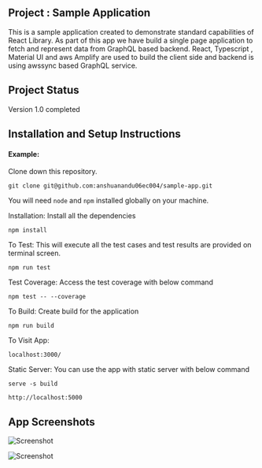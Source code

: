 ## Project : Sample Application


This is a sample application created to demonstrate standard capabilities of React Library.
As part of this app we have build a single page application to fetch and represent data from GraphQL based backend.
React, Typescript , Material UI and aws Amplify are used to build the client side and backend is using awssync based GraphQL service. 

## Project Status
Version 1.0 completed



## Installation and Setup Instructions

#### Example:  

Clone down this repository.

`git clone git@github.com:anshuanandu06ec004/sample-app.git`
 
You will need `node` and `npm` installed globally on your machine.  

Installation: Install all the dependencies

`npm install`  


To Test: 
This will execute all the test cases and test results are provided on terminal screen.

`npm run test`


Test Coverage: 
Access the test coverage with below command

`npm test -- --coverage`


To Build:
Create build for the application  

`npm run build`  



To Visit App:

`localhost:3000/`


Static Server:
You can use the app with static server with below command

`serve -s build`

`http://localhost:5000`  

## App Screenshots

![Screenshot](https://github.com/anshuanandu06ec004/sample-app/blob/main/src/assets/img/Screen1.png)

![Screenshot](https://github.com/anshuanandu06ec004/sample-app/blob/main/src/assets/img/Screen2.png)



